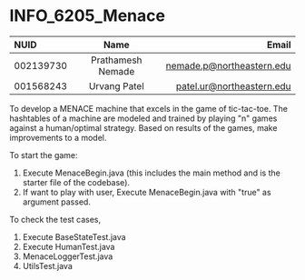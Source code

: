 # INFO_6205_Menace


| NUID	    | Name	            | Email |
| :------------  | :---: | --------: |
| 002139730	| Prathamesh Nemade	| nemade.p@northeastern.edu |
| 001568243	| Urvang Patel	    | patel.ur@northeastern.edu |

To develop a MENACE machine that excels in the game of tic-tac-toe. The hashtables of a machine are modeled and trained by playing "n" games against a human/optimal strategy. Based on results of the games, make improvements to a model.

To start the game:
1. Execute MenaceBegin.java (this includes the main method and is the starter file of the codebase).
2. If want to play with user, Execute MenaceBegin.java with "true" as argument passed.


To check the test cases,
1. Execute BaseStateTest.java
2. Execute HumanTest.java
3. MenaceLoggerTest.java
4. UtilsTest.java
